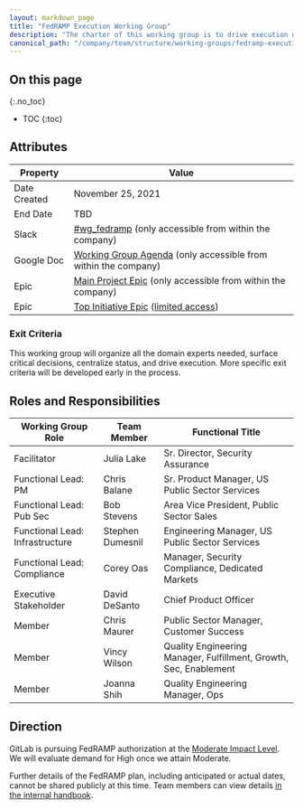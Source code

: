 ```yaml
---
layout: markdown_page
title: "FedRAMP Execution Working Group"
description: "The charter of this working group is to drive execution of FedRAMP compliance."
canonical_path: "/company/team/structure/working-groups/fedramp-execution/"
---
```


## On this page
{:.no_toc}

- TOC
{:toc}

## Attributes

| Property        | Value             |
|-----------------|-------------------|
| Date Created    | November 25, 2021 |
| End Date        | TBD               |
| Slack           | [#wg_fedramp](https://gitlab.slack.com/archives/C0110E0NMT9) (only accessible from within the company) |
| Google Doc      | [Working Group Agenda](https://docs.google.com/document/d/1icu5A6xPcU-VupOu2TtSCxoCwhMaN0ZsxZVvFfUnj70/edit) (only accessible from within the company) |
| Epic            | [Main Project Epic](https://gitlab.com/groups/gitlab-org/-/epics/8455) (only accessible from within the company) |
| Epic            | [Top Initiative Epic](https://gitlab.com/groups/gitlab-com-top-initiatives/-/epics/3) ([limited access](https://about.gitlab.com/handbook/communication/confidentiality-levels/#limited-access)) |

### Exit Criteria

This working group will organize all the domain experts needed, surface critical decisions, centralize status, and drive execution. More specific exit criteria will be developed early in the process.

## Roles and Responsibilities

| Working Group Role             | Team Member     | Functional Title                           |
|--------------------------------|-----------------|--------------------------------------------|
| Facilitator                    | Julia Lake      | Sr. Director, Security Assurance           |
| Functional Lead: PM            | Chris Balane    | Sr. Product Manager, US Public Sector Services |
| Functional Lead: Pub Sec       | Bob Stevens     | Area Vice President, Public Sector Sales   |
| Functional Lead: Infrastructure | Stephen Dumesnil | Engineering Manager, US Public Sector Services |
| Functional Lead: Compliance    | Corey Oas       | Manager, Security Compliance, Dedicated Markets |
| Executive Stakeholder          | David DeSanto   | Chief Product Officer                      |
| Member                         | Chris Maurer    | Public Sector Manager, Customer Success    |
| Member                         | Vincy Wilson    | Quality Engineering Manager, Fulfillment, Growth, Sec, Enablement |
| Member                         | Joanna Shih     | Quality Engineering Manager, Ops           |

## Direction

GitLab is pursuing FedRAMP authorization at the [Moderate Impact Level](https://www.fedramp.gov/understanding-baselines-and-impact-levels/#moderate-impact-level).
We will evaluate demand for High once we attain Moderate.

Further details of the FedRAMP plan, including anticipated or actual dates, cannot be shared publicly at this time.
Team members can view details [in the internal handbook](https://internal-handbook.gitlab.io/handbook/engineering/fedramp-compliance/).
